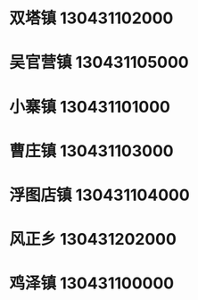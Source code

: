 # 双塔镇 130431102000
# 吴官营镇 130431105000
# 小寨镇 130431101000
# 曹庄镇 130431103000
# 浮图店镇 130431104000
# 风正乡 130431202000
# 鸡泽镇 130431100000
